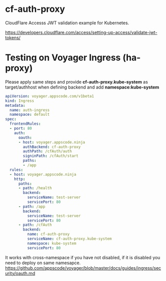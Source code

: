 # cf-auth-proxy
CloudFlare Accesss JWT validation example for Kubernetes.


https://developers.cloudflare.com/access/setting-up-access/validate-jwt-tokens/


# Testing on Voyager Ingress (ha-proxy)
Please apply same steps and provide **cf-auth-proxy.kube-system** as target/authhost when defining backend and add **namespace:kube-system**

```yaml
apiVersion: voyager.appscode.com/v1beta1
kind: Ingress
metadata:
  name: auth-ingress
  namespace: default
spec:
  frontendRules:
  - port: 80
    auth:
      oauth:
      - host: voyager.appscode.ninja
        authBackend: cf-auth-proxy
        authPath: /cfAuth/auth
        signinPath: /cfAuth/start
        paths: 
        - /app
  rules:
  - host: voyager.appscode.ninja
    http:
      paths:
      - path: /health
        backend:
          serviceName: test-server
          servicePort: 80
      - path: /app
        backend:
          serviceName: test-server
          servicePort: 80
      - path: /cfAuth
        backend:
          name: cf-auth-proxy
          serviceName: cf-auth-proxy.kube-system
          namespace: kube-system
          servicePort: 80

```

It works with cross-namespace if you have not disabled, if it is disabled you need to deploy on same namesapce.
https://github.com/appscode/voyager/blob/master/docs/guides/ingress/security/oauth.md
